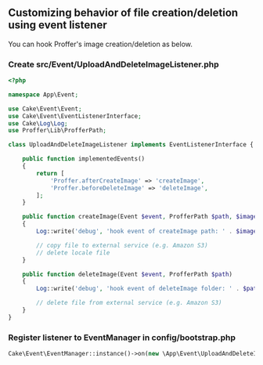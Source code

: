 ## Customizing behavior of file creation/deletion using event listener

You can hook Proffer's image creation/deletion as below.

### Create src/Event/UploadAndDeleteImageListener.php

```php
<?php

namespace App\Event;

use Cake\Event\Event;
use Cake\Event\EventListenerInterface;
use Cake\Log\Log;
use Proffer\Lib\ProfferPath;

class UploadAndDeleteImageListener implements EventListenerInterface {

    public function implementedEvents()
    {
        return [
            'Proffer.afterCreateImage' => 'createImage',
            'Proffer.beforeDeleteImage' => 'deleteImage',
        ];
    }

    public function createImage(Event $event, ProfferPath $path, $imagePath)
    {
        Log::write('debug', 'hook event of createImage path: ' . $imagePath);

        // copy file to external service (e.g. Amazon S3)
        // delete locale file
    }

    public function deleteImage(Event $event, ProfferPath $path)
    {
        Log::write('debug', 'hook event of deleteImage folder: ' . $path->getFolder());

        // delete file from external service (e.g. Amazon S3)
    }
}
```

### Register listener to EventManager in config/bootstrap.php

```php
Cake\Event\EventManager::instance()->on(new \App\Event\UploadAndDeleteImageListener());
```
